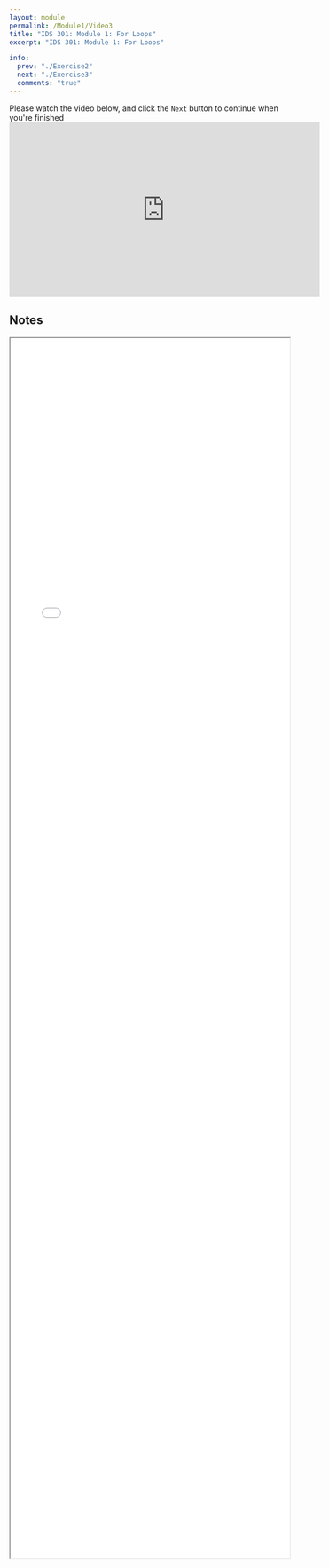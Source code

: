 ```yaml
---
layout: module
permalink: /Module1/Video3
title: "IDS 301: Module 1: For Loops"
excerpt: "IDS 301: Module 1: For Loops"

info:
  prev: "./Exercise2"
  next: "./Exercise3"
  comments: "true"
---
```


<p>
Please watch the video below, and click the <code>Next</code> button to continue when you're finished

<iframe width="560" height="315" src="https://www.youtube.com/embed/kiULlaZVqX8" title="YouTube video player" frameborder="0" allow="accelerometer; autoplay; clipboard-write; encrypted-media; gyroscope; picture-in-picture; web-share" allowfullscreen></iframe>

<h2>Notes</h2>

<iframe src="../images/Module1/Loops.html" width="100%" height=2200></iframe>